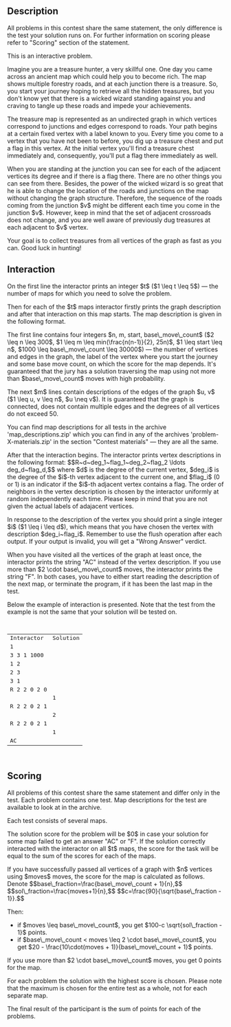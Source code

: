 ## Description

<div><p><span class="tex-font-style-it">All problems in this contest share the same statement, the only difference is the test your solution runs on. For further information on scoring please refer to "Scoring" section of the statement.</span></p><p><span class="tex-font-style-it">This is an interactive problem.</span></p><p>Imagine you are a treasure hunter, a very skillful one. One day you came across an ancient map which could help you to become rich. The map shows multiple forestry roads, and at each junction there is a treasure. So, you start your journey hoping to retrieve all the hidden treasures, but you don't know yet that there is a wicked wizard standing against you and craving to tangle up these roads and impede your achievements.</p><p>The treasure map is represented as an undirected graph in which vertices correspond to junctions and edges correspond to roads. Your path begins at a certain fixed vertex with a label known to you. Every time you come to a vertex that you have not been to before, you dig up a treasure chest and put a flag in this vertex. At the initial vertex you'll find a treasure chest immediately and, consequently, you'll put a flag there immediately as well.</p><p>When you are standing at the junction you can see for each of the <span class="tex-font-style-bf">adjacent</span> vertices its <span class="tex-font-style-bf">degree</span> and if there is a <span class="tex-font-style-bf">flag</span> there. There are no other things you can see from there. Besides, the power of the wicked wizard is so great that he is able to change the location of the roads and junctions on the map without changing the graph structure. Therefore, the sequence of the roads coming from the junction $v$ might be different each time you come in the junction $v$. However, keep in mind that the set of adjacent crossroads does not change, and you are well aware of previously dug treasures at each adjacent to $v$ vertex.</p><p>Your goal is to collect treasures from all vertices of the graph as fast as you can. Good luck in hunting!</p></div><div><h2>Interaction</h2><p>On the first line the interactor prints an integer $t$ ($1 \leq t \leq 5$) — the number of maps for which you need to solve the problem.</p><p>Then for each of the $t$ maps interactor firstly prints the graph description and after that interaction on this map starts. The map description is given in the following format.</p><p>The first line contains four integers $n, m, start, base\_move\_count$ ($2 \leq n \leq 300$, $1 \leq m \leq min(\frac{n(n-1)}{2}, 25n)$, $1 \leq start \leq n$, $1000 \leq base\_move\_count \leq 30000$) — the number of vertices and edges in the graph, the label of the vertex where you start the journey and some base move count, on which the score for the map depends. It's guaranteed that the jury has a solution traversing the map using not more than $base\_move\_count$ moves with high probability.</p><p>The next $m$ lines contain descriptions of the edges of the graph $u, v$ ($1 \leq u, v \leq n$, $u \neq v$). It is guaranteed that the graph is connected, does not contain multiple edges and the degrees of all vertices do not exceed 50.</p><p><span class="tex-font-style-bf">You can find map descriptions for all tests in the archive 'map_descriptions.zip' which you can find in any of the archives 'problem-X-materials.zip' in the section "Contest materials" — they are all the same. </span></p><p>After that the interaction begins. The interactor prints vertex descriptions in the following format: $$R~d~deg_1~flag_1~deg_2~flag_2 \ldots deg_d~flag_d,$$ where $d$ is the degree of the current vertex, $deg_i$ is the degree of the $i$-th vertex adjacent to the current one, and $flag_i$ (0 or 1) is an indicator if the $i$-th adjacent vertex contains a flag. The order of neighbors in the vertex description is chosen by the interactor uniformly at random independently each time. Please keep in mind that you are not given the actual labels of adajacent vertices.</p><p>In response to the description of the vertex you should print a single integer $i$ ($1 \leq i \leq d$), which means that you have chosen the vertex with description $deg_i~flag_i$. Remember to use the flush operation after each output. If your output is invalid, you will get a "Wrong Answer" verdict.</p><p>When you have visited all the vertices of the graph at least once, the interactor prints the string "AC" instead of the vertex description. If you use more than $2 \cdot base\_move\_count$ moves, the interactor prints the string "F". In both cases, you have to either start reading the description of the next map, or terminate the program, if it has been the last map in the test.</p><p>Below the example of interaction is presented. Note that the test from the example is not the same that your solution will be tested on.</p><pre class="verbatim"><br><table class="tex-tabular"><tbody><tr><td class="tex-tabular-border-left tex-tabular-text-align-left tex-tabular-border-right tex-tabular-border-top tex-tabular-border-bottom">Interactor</td><td class="tex-tabular-border-left tex-tabular-text-align-left tex-tabular-border-right tex-tabular-border-top tex-tabular-border-bottom">Solution</td></tr><tr><td class="tex-tabular-border-left tex-tabular-text-align-left tex-tabular-border-right tex-tabular-border-top">1</td><td class="tex-tabular-border-left tex-tabular-text-align-left tex-tabular-border-right tex-tabular-border-top"></td></tr><tr><td class="tex-tabular-border-left tex-tabular-text-align-left tex-tabular-border-right">3 3 1 1000</td><td class="tex-tabular-border-left tex-tabular-text-align-left tex-tabular-border-right"></td></tr><tr><td class="tex-tabular-border-left tex-tabular-text-align-left tex-tabular-border-right">1 2</td><td class="tex-tabular-border-left tex-tabular-text-align-left tex-tabular-border-right"></td></tr><tr><td class="tex-tabular-border-left tex-tabular-text-align-left tex-tabular-border-right">2 3</td><td class="tex-tabular-border-left tex-tabular-text-align-left tex-tabular-border-right"></td></tr><tr><td class="tex-tabular-border-left tex-tabular-text-align-left tex-tabular-border-right">3 1</td><td class="tex-tabular-border-left tex-tabular-text-align-left tex-tabular-border-right"></td></tr><tr><td class="tex-tabular-border-left tex-tabular-text-align-left tex-tabular-border-right">R 2 2 0 2 0</td><td class="tex-tabular-border-left tex-tabular-text-align-left tex-tabular-border-right"></td></tr><tr><td class="tex-tabular-border-left tex-tabular-text-align-left tex-tabular-border-right"></td><td class="tex-tabular-border-left tex-tabular-text-align-left tex-tabular-border-right">1</td></tr><tr><td class="tex-tabular-border-left tex-tabular-text-align-left tex-tabular-border-right">R 2 2 0 2 1</td><td class="tex-tabular-border-left tex-tabular-text-align-left tex-tabular-border-right"></td></tr><tr><td class="tex-tabular-border-left tex-tabular-text-align-left tex-tabular-border-right"></td><td class="tex-tabular-border-left tex-tabular-text-align-left tex-tabular-border-right">2</td></tr><tr><td class="tex-tabular-border-left tex-tabular-text-align-left tex-tabular-border-right">R 2 2 0 2 1</td><td class="tex-tabular-border-left tex-tabular-text-align-left tex-tabular-border-right"></td></tr><tr><td class="tex-tabular-border-left tex-tabular-text-align-left tex-tabular-border-right"></td><td class="tex-tabular-border-left tex-tabular-text-align-left tex-tabular-border-right">1</td></tr><tr><td class="tex-tabular-border-left tex-tabular-text-align-left tex-tabular-border-right tex-tabular-border-bottom">AC</td><td class="tex-tabular-border-left tex-tabular-text-align-left tex-tabular-border-right tex-tabular-border-bottom"></td></tr></tbody></table><br></pre></div><div><h2>Scoring</h2><p>All problems of this contest share the same statement and differ only in the test. Each problem contains one test. Map descriptions for the test are available to look at in the archive.</p><p>Each test consists of several maps.</p><p>The solution score for the problem will be $0$ in case your solution for some map failed to get an answer "AC" or "F". If the solution correctly interacted with the interactor on all $t$ maps, the score for the task will be equal to the sum of the scores for each of the maps.</p><p>If you have successfully passed all vertices of a graph with $n$ vertices using $moves$ moves, the score for the map is calculated as follows. Denote $$base\_fraction=\frac{base\_move\_count + 1}{n},$$ $$sol\_fraction=\frac{moves+1}{n},$$ $$c=\frac{90}{\sqrt{base\_fraction - 1}}.$$</p><p>Then: </p><ul> <li> if $moves \leq base\_move\_count$, you get $100-c \sqrt{sol\_fraction - 1}$ points. </li><li> if $base\_move\_count &lt; moves \leq 2 \cdot base\_move\_count$, you get $20 - \frac{10\cdot(moves + 1)}{base\_move\_count + 1}$ points. </li></ul> If you use more than $2 \cdot base\_move\_count$ moves, you get 0 points for the map.<p>For each problem the solution with the <span class="tex-font-style-bf">highest</span> score is chosen. Please note that the maximum is chosen for the entire test as a whole, not for each separate map.</p><p>The final result of the participant is the sum of points for each of the problems.</p></div>
